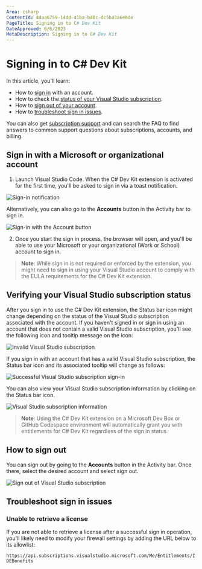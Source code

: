 ```yaml
---
Area: csharp
ContentId: 44aa6759-14dd-41ba-b48c-dc5ba3a6e8de
PageTitle: Signing in to C# Dev Kit
DateApproved: 6/6/2023
MetaDescription: Signing in to C# Dev Kit
---
```


# Signing in to C# Dev Kit

In this article, you'll learn:

* How to [sign in](#sign-in-with-a-microsoft-or-organizational-account) with an account.
* How to check the [status of your Visual Studio subscription](#verifying-your-visual-studio-subscription-status).
* How to [sign out of your account](#how-to-sign-out).
* How to [troubleshoot sign in issues](#troubleshoot-sign-in-issues).

You can also get [subscription support](https://visualstudio.microsoft.com/subscriptions/support/) and can search the FAQ to find answers to common support questions about subscriptions, accounts, and billing.

## Sign in with a Microsoft or organizational account

1. Launch Visual Studio Code.  When the C# Dev Kit extension is activated for the first time, you'll be asked to sign in via a toast notification.

  ![Sign-in notification](images/signing-in/sign-in-notification.png)

  Alternatively, you can also go to the **Accounts** button in the Activity bar to sign in.

  ![Sign-in with the Account button](images/signing-in/account-button-sign-in.png)

2. Once you start the sign in process, the browser will open, and you'll be able to use your Microsoft or your organizational (Work or School) account to sign in.

>**Note**: While sign in is not required or enforced by the extension, you might need to sign in using your Visual Studio account to comply with the EULA requirements for the C# Dev Kit extension.

## Verifying your Visual Studio subscription status

After you sign in to use the C# Dev Kit extension, the Status bar icon might change depending on the status of the Visual Studio subscription associated with the account. If you haven't signed in or sign in using an account that does not contain a valid Visual Studio subscription, you'll see the following icon and tooltip message on the icon:

![Invalid Visual Studio subscription](images/signing-in/no-subscription-found.png)

If you sign in with an account that has a valid Visual Studio subscription, the Status bar icon and its associated tooltip will change as follows:

![Successful Visual Studio subscription sign-in](images/signing-in/valid-vs-subscription.png)

You can also view your Visual Studio subscription information by clicking on the Status bar icon.

![Visual Studio subscription information](images/signing-in/subscription-status.png)

>**Note**: Using the C# Dev Kit extension on a Microsoft Dev Box or GitHub Codespace environment will automatically grant you with entitlements for C# Dev Kit regardless of the sign in status.

## How to sign out

You can sign out by going to the **Accounts** button in the Activity bar. Once there, select the desired account and select sign out.

![Sign out of Visual Studio subscription](images/signing-in/sign-out.png)

## Troubleshoot sign in issues

### Unable to retrieve a license

If you are not able to retrieve a license after a successful sign in operation, you'll likely need to modify your firewall settings by adding the URL below to its allowlist:

`https://api.subscriptions.visualstudio.microsoft.com/Me/Entitlements/IDEBenefits`
